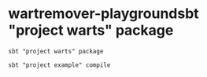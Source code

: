 # wartremover-playgroundsbt "project warts" package

```
sbt "project warts" package
```

```
sbt "project example" compile
```
